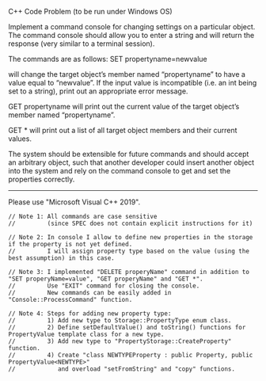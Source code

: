 C++ Code Problem (to be run under Windows OS)

Implement a command console for changing settings on a particular object. The command console should allow you to enter a string and will return the response (very similar to a terminal session).

The commands are as follows:
SET propertyname=newvalue 

will change the target object’s member named “propertyname” to have a value equal to “newvalue”. 
If the input value is incompatible (i.e. an int being set to a string), print out an appropriate error message.

GET propertyname will print out the current value of the target object’s member named “propertyname”.

GET * will print out a list of all target object members and their current values.

The system should be extensible for future commands and should accept an arbitrary object, such that another developer could insert another object into the system and rely on the command console to get and set the properties correctly.

------------------------------------------------------------------------------------------------------------------------------------------------------

Please use "Microsoft Visual C++ 2019".

    // Note 1: All commands are case sensitive
    //         (since SPEC does not contain explicit instructions for it)

    // Note 2: In console I allow to define new properties in the storage if the property is not yet defined.
    //         I will assign property type based on the value (using the best assumption) in this case.

    // Note 3: I implemented "DELETE properyName" command in addition to "SET properyName=value", "GET properyName" and "GET *".
    //         Use "EXIT" command for closing the console.
    //         New commands can be easily added in "Console::ProcessCommand" function.

    // Note 4: Steps for adding new property type:
    //         1) Add new type to Storage::PropertyType enum class.
    //         2) Define setDefaultValue() and toString() functions for PropertyValue template class for a new type.
    //         3) Add new type to "PropertyStorage::CreateProperty" function.
    //         4) Create "class NEWTYPEProperty : public Property, public PropertyValue<NEWTYPE>"
    //            and overload "setFromString" and "copy" functions. 
